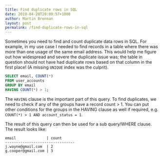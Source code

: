 ```yaml
---
title: Find duplicate rows in SQL
date: 2019-04-28T20:09:57+1000
author: Martin Brennan
layout: post
permalink: /find-duplicate-rows-in-sql
---
```


Sometimes you need to find and count duplicate data rows in SQL. For example, in my use case I needed to find records in a table where there was more than one usage of the same email address. This would help me figure out how widespread and severe the duplicate issue was; the table in question should not have had duplicate rows based on that column in the first place! (A missing `UNIQUE` index was the culprit).

```sql
SELECT email, COUNT(*)
FROM user_accounts
GROUP BY email
HAVING COUNT(*) > 1;
```

The `HAVING` clause is the important part of this query. To find duplicates, we need to check if any of the groups have a record count > 1. You can put other conditions for the groups in the HAVING clause as well if required, e.g. `COUNT(*) > 1 AND account_status = 1`.

The result of this query can then be used for a sub query/WHERE clause. The result looks like:

```
email              | count
--------------------------------
j.wayne@gmail.com  | 2
g.cooper@gmail.com | 3
```
